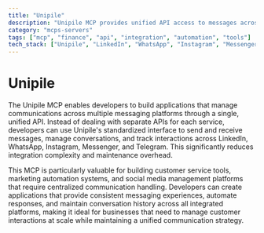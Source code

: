 ```yaml
---
title: "Unipile"
description: "Unipile MCP provides unified API access to messages across LinkedIn, WhatsApp, Instagram, Messenger, and Telegram for streamlined multi-platform communication."
category: "mcps-servers"
tags: ["mcp", "finance", "api", "integration", "automation", "tools"]
tech_stack: ["Unipile", "LinkedIn", "WhatsApp", "Instagram", "Messenger", "Telegram"]
---
```


# Unipile

The Unipile MCP enables developers to build applications that manage communications across multiple messaging platforms through a single, unified API. Instead of dealing with separate APIs for each service, developers can use Unipile's standardized interface to send and receive messages, manage conversations, and track interactions across LinkedIn, WhatsApp, Instagram, Messenger, and Telegram. This significantly reduces integration complexity and maintenance overhead.

This MCP is particularly valuable for building customer service tools, marketing automation systems, and social media management platforms that require centralized communication handling. Developers can create applications that provide consistent messaging experiences, automate responses, and maintain conversation history across all integrated platforms, making it ideal for businesses that need to manage customer interactions at scale while maintaining a unified communication strategy.
